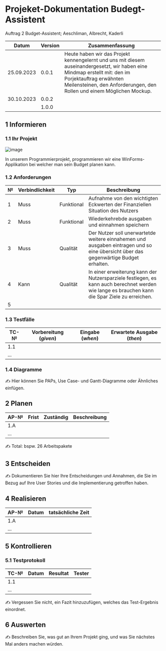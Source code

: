 # Projeket-Dokumentation Budegt-Assistent


Auftrag 2 Budget-Assistent; Aeschliman, Albrecht, Kaderli

| Datum | Version | Zusammenfassung |
| --- | --- | --- |
|25.09.2023   | 0.0.1  | Heute haben wir das Projekt kennengelernt und uns mit diesem auseinandergesetzt, wir haben eine Mindmap erstellt mit: den im Porjektauftrag erwähnten Meilensteinen, den Anforderungen, den Rollen und einem Möglichen Mockup. |
|  30.10.2023   | 0.0.2 |     |
|     | 1.0.0 |     |

## 1 Informieren

### 1.1 Ihr Projekt

![image](https://github.com/Joel-kaderli/Budgetassistent/assets/111046353/5b1f47a0-f2aa-4929-ace5-e5f44b8db76d)

In unserem Programmierprojekt, programmieren wir eine WinForms-Applikation bei welcher man sein Budget planen kann.

### 1.2 Anforderungen

| №   | Verbindlichkeit | Typ | Beschreibung |
| --- | --- | --- | --- |
| 1   |    Muss |   Funktional  | Aufnahme von den wichtigten Eckwerten der Finanziellen Situation des Nutzers  |
| 2   |    Muss | Funktional    | Wiederkehrebde ausgaben und einnahmen speichern    |
| 3   |    Muss |   Qualität  | Der Nutzer soll unerwartetde weitere einnahemen und ausgaben eintragen und so eine übersicht über das gegenwärtige Budget erhalten.   |
|  4  |  Kann   | Qualität |In einer erweiterung kann der Nutzersparziele festlegen, es kann auch berechnet werden wie lange es brauchen kann die Spar Ziele zu erreichen. |
|   5   |      |        |

### 1.3 Testfälle

| TC-№ | Vorbereitung (*given*) | Eingabe (*when*) | Erwartete Ausgabe (*then*) |
| --- | --- | --- | --- |
| 1.1 |     |     |     |
| ... |     |     |     |


### 1.4 Diagramme

✍️ Hier können Sie PAPs, Use Case- und Gantt-Diagramme oder Ähnliches einfügen.

## 2 Planen

| AP-№ | Frist | Zuständig | Beschreibung |
| --- | --- | --- | --- |
| 1.A |     |     |     |
| ... |     |     |     |

✍️ Total: bspw. 26 Arbeitspakete


## 3 Entscheiden

✍️ Dokumentieren Sie hier Ihre Entscheidungen und Annahmen, die Sie im Bezug auf Ihre User Stories und die Implementierung getroffen haben.

## 4 Realisieren

| AP-№ | Datum | tatsächliche Zeit |
| --- | --- | --- |
| 1.A |     |     |
| ... |     |     |


## 5 Kontrollieren

### 5.1 Testprotokoll

| TC-№ | Datum | Resultat | Tester |
| --- | --- | --- | --- |
| 1.1 |     |     |     |
| ... |     |     |     |

✍️ Vergessen Sie nicht, ein Fazit hinzuzufügen, welches das Test-Ergebnis einordnet.

## 6 Auswerten

✍️ Beschreiben Sie, was gut an Ihrem Projekt ging, und was Sie nächstes Mal anders machen würden.
